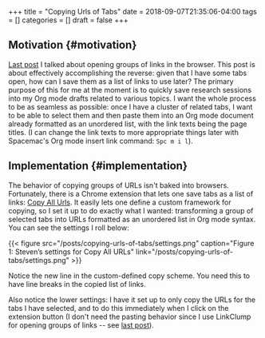 +++
title = "Copying Urls of Tabs"
date = 2018-09-07T21:35:06-04:00
tags = []
categories = []
draft = false
+++

[//]: # (tags = ["smarter not harder", "browsers"], categories = ["Productivity/Efficiency"])

## Motivation {#motivation}

[Last post](https://www.steventammen.com/posts/opening-groups-of-links/) I talked about opening groups of links in the browser. This post is about effectively accomplishing the reverse: given that I have some tabs open, how can I save them as a list of links to use later? The primary purpose of this for me at the moment is to quickly save research sessions into my Org mode drafts related to various topics. I want the whole process to be as seamless as possible: once I have a cluster of related tabs, I want to be able to select them and then paste them into an Org mode document already formatted as an unordered list, with the link texts being the page titles. (I can change the link texts to more appropriate things later with Spacemac's Org mode insert link command: `Spc m i l`).


## Implementation {#implementation}

The behavior of copying groups of URLs isn't baked into browsers. Fortunately, there is a Chrome extension that lets one save tabs as a list of links: [Copy All Urls](https://chrome.google.com/webstore/detail/copy-all-urls/djdmadneanknadilpjiknlnanaolmbfk/related?hl=en). It easily lets one define a custom framework for copying, so I set it up to do exactly what I wanted: transforming a group of selected tabs into URLs formatted as an unordered list in Org mode syntax. You can see the settings I roll below:

{{< figure src="/posts/copying-urls-of-tabs/settings.png" caption="Figure 1: Steven’s settings for Copy All URLs" link="/posts/copying-urls-of-tabs/settings.png" >}}

Notice the new line in the custom-defined copy scheme. You need this to have line breaks in the copied list of links.

Also notice the lower settings: I have it set up to only copy the URLs for the tabs I have selected, and to do this immediately when I click on the extension button (I don't need the pasting behavior since I use LinkClump for opening groups of links -- see [last post](https://www.steventammen.com/posts/opening-groups-of-links/)).
